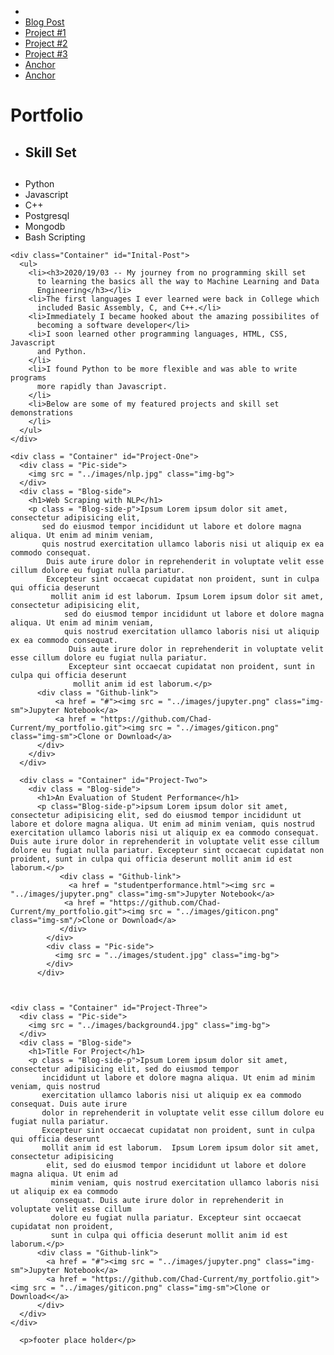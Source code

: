 <!DOCTYPE html>
<html>
 <head>
  <meta charset="UTF-8">
  <meta http-equiv="X-UA-Compatible" content="IE=edge,chrome=1">
  <meta name="viewport" content="width=device-width,initial-scale=1">
  <link rel="stylesheet" href="//fonts.googleapis.com/css?family=Oxygen|Arimo|Comfortaa|Merriweather|Slabo|Lora|Roboto" type="text/css">
  <link rel="stylesheet" href="style/stylesheet.css" type="text/css">
  <link rel="stylesheet" href="style/stylesheet.js" type="text/js">
  <script src="https://kit.fontawesome.com/ea6a27c21b.js" crossorigin="anonymous"></script>
  <title>Chad Current Data Science Bio</title>

 </head>

<body>

  <nav class='side-navbar'>
    <ul class='side-navbar-nav'>
      <li class='side-nav-item logo'>
        <a href="#" class='side-nav-link'>
          <i class="fas fa-angle-double-right"></i>
          <!-- <span class='side-link-text'>Anchor</span> -->
        </a>
      </li>
      <li class='side-nav-item'>
        <a href="#Inital-Post" class='side-nav-link'>
          <span class='side-link-text'>Blog Post</span>
        </a>
      </li>
      <li class='side-nav-item'>
        <a href="#Project-One" class='side-nav-link'>
          <span class='side-link-text'>Project #1</span>
        </a>
      </li>
      <li class='side-nav-item'>
        <a href="#Project-Two" class='side-nav-link'>
          <span class='side-link-text'>Project #2</span>
        </a>
      </li>
      <li class='side-nav-item'>
        <a href="#Project-Three" class='side-nav-link'>
          <span class='side-link-text'>Project #3</span>
        </a>
      </li>
      <li class='side-nav-item'>
        <a href="#" class='side-nav-link'>
         <span class='side-link-text'>Anchor</span>
        </a>
      </li>
      <li class='side-nav-item'>
        <a href="#" class='side-nav-link'>
          <span class='side-link-text'>Anchor</span>
        </a>
      </li>
    </ul>
  </nav>

  <main class='main'>
    <div class = "HeadContainer">  <!-- outside container -->
      <div class = "HeaderBlock"> <!-- Top inside of container Jumbotron -->
        <h1 class = 'Header'>Portfolio</h1>
        <!-- <img> -->
      </div>
    </div>
    <div class="Container">
      <ul>
        <li><h2>Skill Set<h2></li>
          <li>Python</li>
          <li>Javascript</li>
          <li>C++</li>
          <li>Postgresql</li>
          <li>Mongodb</li>
          <li>Bash Scripting</li>
       </ul>
    </div>

    <div class="Container" id="Inital-Post">
      <ul>
        <li><h3>2020/19/03 -- My journey from no programming skill set
          to learning the basics all the way to Machine Learning and Data
          Engineering</h3></li>
        <li>The first languages I ever learned were back in College which
          included Basic Assembly, C, and C++.</li>
        <li>Immediately I became hooked about the amazing possibilites of
          becoming a software developer</li>
        <li>I soon learned other programming languages, HTML, CSS, Javascript
          and Python.
        </li>
        <li>I found Python to be more flexible and was able to write programs
          more rapidly than Javascript.
        </li>
        <li>Below are some of my featured projects and skill set demonstrations
        </li>
      </ul>
    </div>

    <div class = "Container" id="Project-One">
      <div class = "Pic-side">
        <img src = "../images/nlp.jpg" class="img-bg">
      </div>
      <div class = "Blog-side">
        <h1>Web Scraping with NLP</h1>
        <p class = "Blog-side-p">Ipsum Lorem ipsum dolor sit amet, consectetur adipisicing elit,
           sed do eiusmod tempor incididunt ut labore et dolore magna aliqua. Ut enim ad minim veniam,
           quis nostrud exercitation ullamco laboris nisi ut aliquip ex ea commodo consequat.
            Duis aute irure dolor in reprehenderit in voluptate velit esse cillum dolore eu fugiat nulla pariatur.
            Excepteur sint occaecat cupidatat non proident, sunt in culpa qui officia deserunt
             mollit anim id est laborum. Ipsum Lorem ipsum dolor sit amet, consectetur adipisicing elit,
                sed do eiusmod tempor incididunt ut labore et dolore magna aliqua. Ut enim ad minim veniam,
                quis nostrud exercitation ullamco laboris nisi ut aliquip ex ea commodo consequat.
                 Duis aute irure dolor in reprehenderit in voluptate velit esse cillum dolore eu fugiat nulla pariatur.
                 Excepteur sint occaecat cupidatat non proident, sunt in culpa qui officia deserunt
                  mollit anim id est laborum.</p>
          <div class = "Github-link">
              <a href = "#"><img src = "../images/jupyter.png" class="img-sm">Jupyter Notebook</a>
              <a href = "https://github.com/Chad-Current/my_portfolio.git"><img src = "../images/giticon.png" class="img-sm">Clone or Download</a>
          </div>
        </div>
      </div>

      <div class = "Container" id="Project-Two">
        <div class = "Blog-side">
          <h1>An Evaluation of Student Performance</h1>
          <p class="Blog-side-p">ipsum Lorem ipsum dolor sit amet, consectetur adipisicing elit, sed do eiusmod tempor incididunt ut labore et dolore magna aliqua. Ut enim ad minim veniam, quis nostrud exercitation ullamco laboris nisi ut aliquip ex ea commodo consequat. Duis aute irure dolor in reprehenderit in voluptate velit esse cillum dolore eu fugiat nulla pariatur. Excepteur sint occaecat cupidatat non proident, sunt in culpa qui officia deserunt mollit anim id est laborum.</p>
               <div class = "Github-link">
                 <a href = "studentperformance.html"><img src = "../images/jupyter.png" class="img-sm">Jupyter Notebook</a>
                <a href = "https://github.com/Chad-Current/my_portfolio.git"><img src = "../images/giticon.png" class="img-sm"/>Clone or Download</a>
               </div>
            </div>
            <div class = "Pic-side">
              <img src = "../images/student.jpg" class="img-bg">
            </div>
          </div>



    <div class = "Container" id="Project-Three">
      <div class = "Pic-side">
        <img src = "../images/background4.jpg" class="img-bg">
      </div>
      <div class = "Blog-side">
        <h1>Title For Project</h1>
        <p class = "Blog-side-p">Ipsum Lorem ipsum dolor sit amet, consectetur adipisicing elit, sed do eiusmod tempor
           incididunt ut labore et dolore magna aliqua. Ut enim ad minim veniam, quis nostrud
           exercitation ullamco laboris nisi ut aliquip ex ea commodo consequat. Duis aute irure
           dolor in reprehenderit in voluptate velit esse cillum dolore eu fugiat nulla pariatur.
           Excepteur sint occaecat cupidatat non proident, sunt in culpa qui officia deserunt
           mollit anim id est laborum.  Ipsum Lorem ipsum dolor sit amet, consectetur adipisicing
            elit, sed do eiusmod tempor incididunt ut labore et dolore magna aliqua. Ut enim ad
             minim veniam, quis nostrud exercitation ullamco laboris nisi ut aliquip ex ea commodo
             consequat. Duis aute irure dolor in reprehenderit in voluptate velit esse cillum
             dolore eu fugiat nulla pariatur. Excepteur sint occaecat cupidatat non proident,
             sunt in culpa qui officia deserunt mollit anim id est laborum.</p>
          <div class = "Github-link">
            <a href = "#"><img src = "../images/jupyter.png" class="img-sm">Jupyter Notebook</a>
            <a href = "https://github.com/Chad-Current/my_portfolio.git"><img src = "../images/giticon.png" class="img-sm">Clone or Download<</a>
          </div>
      </div>
    </div>

      <p>footer place holder</p>


</main>


  <script src="//ajax.googleapis.com/ajax/libs/jquery/1.7.2/jquery.min.js" type="text/javascript"></script>
  <script src="//ajax.googleapis.com/ajax/libs/angularjs/1.2.25/angular.min.js" type="text/javascript"></script>

  </body>
</html>
